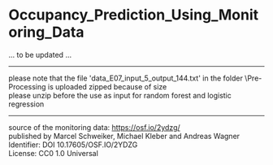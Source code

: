 # Occupancy_Prediction_Using_Monitoring_Data

... to be updated ... <br>

***
please note that the file 'data_E07_input_5_output_144.txt' in the folder \Pre-Processing is uploaded zipped because of size <br>
please unzip before the use as input for random forest and logistic regression

***
source of the monitoring data: https://osf.io/2ydzg/ <br>
published by Marcel Schweiker, Michael Kleber and Andreas Wagner <br>
Identifier: DOI 10.17605/OSF.IO/2YDZG <br>
License: CC0 1.0 Universal 
